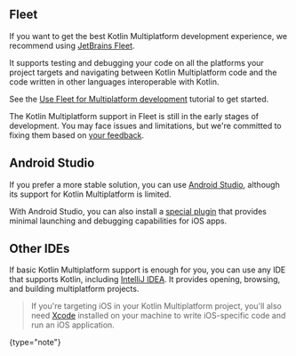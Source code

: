 [//]: # (title: Recommended IDEs)

## Fleet

If you want to get the best Kotlin Multiplatform development experience, we recommend using [JetBrains Fleet](https://www.jetbrains.com/fleet/).

It supports testing and debugging your code on all the platforms your project targets and navigating between Kotlin
Multiplatform code and the code written in other languages interoperable with Kotlin.

See the [Use Fleet for Multiplatform development](fleet.md) tutorial to get started.

The Kotlin Multiplatform support in Fleet is still in the early stages of development. You may face issues and
limitations, but we're committed to fixing them based on [your feedback](fleet.md#leave-feedback).

## Android Studio

If you prefer a more stable solution, you can use [Android Studio](https://developer.android.com/studio),
although its support for Kotlin Multiplatform is limited.

With Android Studio, you can also install a [special plugin](https://plugins.jetbrains.com/plugin/14936-kotlin-multiplatform-mobile)
that provides minimal launching and debugging capabilities for iOS apps.

## Other IDEs

If basic Kotlin Multiplatform support is enough for you, you can use any IDE that supports Kotlin, including [IntelliJ IDEA](https://www.jetbrains.com/idea/).
It provides opening, browsing, and building multiplatform projects.

> If you're targeting iOS in your Kotlin Multiplatform project, you'll also need [Xcode](https://developer.apple.com/xcode/)
> installed on your machine to write iOS-specific code and run an iOS application.
>
{type="note"}
